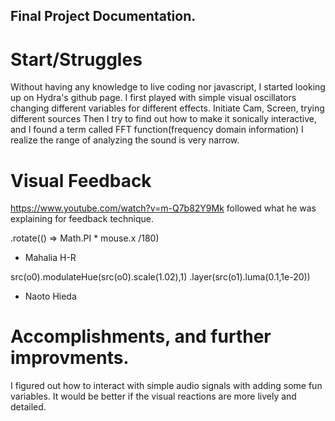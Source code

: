 ## Final Project Documentation.



# Start/Struggles

Without having any knowledge to live coding nor javascript, I started looking up on Hydra's github page.
I first played with simple visual oscillators changing different variables for different effects.
Initiate Cam, Screen, trying different sources
Then I try to find out how to make it sonically interactive, and I found a term called FFT function(frequency domain information)
I realize the range of analyzing the sound is very narrow.


# Visual Feedback

https://www.youtube.com/watch?v=m-Q7b82Y9Mk
followed what he was explaining for feedback technique.

.rotate(() => Math.PI * mouse.x /180)
- Mahalia H-R

src(o0).modulateHue(src(o0).scale(1.02),1)
.layer(src(o1).luma(0.1,1e-20))
- Naoto Hieda


# Accomplishments, and further improvments.

I figured out how to interact with simple audio signals with adding some fun variables.
It would be better if the visual reactions are more lively and detailed.  

